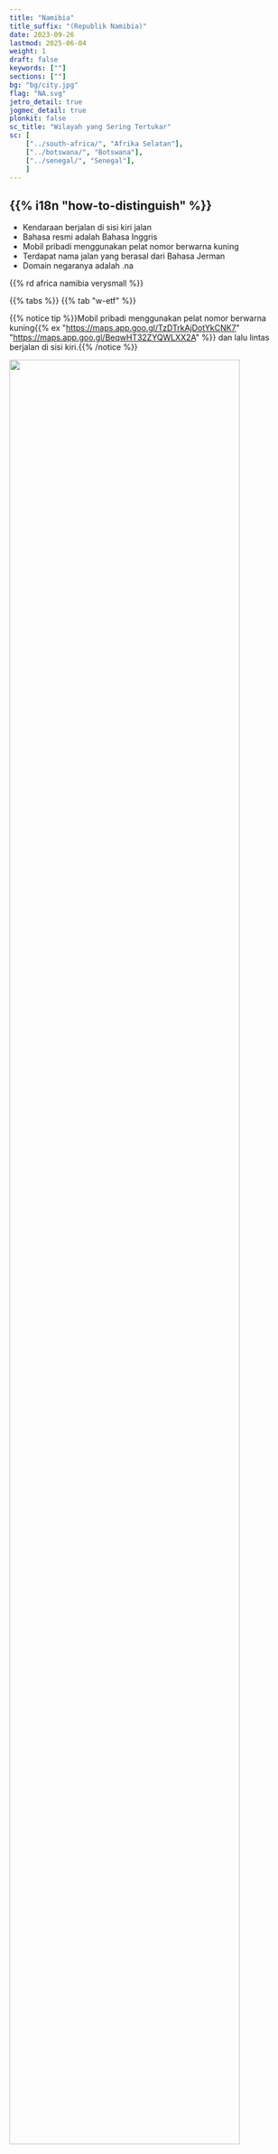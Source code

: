```yaml
---
title: "Namibia"
title_suffix: "(Republik Namibia)"
date: 2023-09-26
lastmod: 2025-06-04
weight: 1
draft: false
keywords: [""]
sections: [""]
bg: "bg/city.jpg"
flag: "NA.svg"
jetro_detail: true
jogmec_detail: true
plonkit: false
sc_title: "Wilayah yang Sering Tertukar"
sc: [
    ["../south-africa/", "Afrika Selatan"],
    ["../botswana/", "Botswana"],
    ["../senegal/", "Senegal"],
    ]
---
```


<div class="main-desciption country-description">
    <h2 class="section-title">{{% i18n "how-to-distinguish" %}}</h2>
    <ul class="rule-list">
        <li>Kendaraan berjalan di sisi <span class="quiz">kiri</span> jalan</li>
        <li>Bahasa resmi adalah Bahasa Inggris</li>
        <li>Mobil pribadi menggunakan pelat nomor berwarna <span class="quiz">kuning</span></li>
        <li>Terdapat nama jalan yang berasal dari Bahasa Jerman</li>
        <li>Domain negaranya adalah <span class="quiz">.na</span></li>
    </ul>
    {{% rd africa namibia verysmall %}}
</div>

{{% tabs %}}
{{% tab "w-etf" %}}

{{% notice tip %}}Mobil pribadi menggunakan pelat nomor berwarna <span class="quiz">kuning</span>{{% ex "https://maps.app.goo.gl/TzDTrkAjDotYkCNK7" "https://maps.app.goo.gl/BeqwHT32ZYQWLXX2A" %}} dan lalu lintas berjalan di sisi kiri.{{% /notice %}}
<div class="googlemap-if no-margin">
<img src="./elephants_at_etosha_national_2.jpg" width="90%">
</div>

{{% lb 50 %}}
![](./640px-Namibia_plate.jpg)

Oleh <a href=&quot;//commons.wikimedia.org/wiki/User:Dickelbers&quot; title=&quot;User:Dickelbers&quot;>Dickelbers</a> - <span class=&quot;int-own-work&quot; lang=&quot;en&quot;>Karya sendiri</span>, <a href="https://creativecommons.org/licenses/by-sa/4.0" title="Creative Commons Attribution-Share Alike 4.0">CC BY-SA 4.0</a>, <a href="https://commons.wikimedia.org/w/index.php?curid=45401926">Tautan</a>
{{% /lb %}}

{{% notice tip %}}Gurun Namib yang datar membentang di sepanjang pantai{{% ex "https://maps.app.goo.gl/UFpuSnnSREAr5YXL8" %}}. Gurun ini termasuk dalam kategori gurun pesisir barat seperti {{% goto "../../cs_america/chile/" "Gurun Atacama di Chile" %}}{{% ref "https://ja.wikipedia.org/wiki/%E8%A5%BF%E5%B2%B8%E7%A0%82%E6%BC%A0" "Gurun Pesisir Barat" %}}.{{% /notice %}}
<div class="googlemap-if no-margin">
<img src="./road_ahead_desert_never.jpg" width="95%">
</div>

{{% notice tip %}}Pernah berada di bawah kolonialisme {{% goto "../../europe/germany/" "Jerman" %}}, lalu berada di bawah mandat Afrika Selatan. Karena itu, nama-nama jalan yang terdengar seperti Bahasa Jerman masih ditemukan{{% ex "https://maps.app.goo.gl/svF4zwa6Dt2kwZcB8" %}}.{{% /notice %}}
<div class="googlemap-if no-margin">
<p><a href="https://commons.wikimedia.org/wiki/File:Windhuk_Bahnhofstra%C3%9Fe.jpg#/media/File:Windhuk_Bahnhofstra%C3%9Fe.jpg"><img src="https://upload.wikimedia.org/wikipedia/commons/3/3c/Windhuk_Bahnhofstra%C3%9Fe.jpg" alt="Windhuk Bahnhofstraße.jpg" height="448" width="640"></a></p><p>Oleh <a href="//commons.wikimedia.org/wiki/User:Zairon" title="User:Zairon">Zairon</a> - <span class="int-own-work" lang="en">Karya sendiri</span>, <a href="https://creativecommons.org/licenses/by-sa/4.0" title="Creative Commons Attribution-Share Alike 4.0">CC BY-SA 4.0</a>, <a href="https://commons.wikimedia.org/w/index.php?curid=71217869">Tautan</a></p>
</div>

{{% notice tip %}}
Meskipun populasinya rendah, Namibia kaya akan sumber daya mineral seperti berlian dan uranium. Karena itu, wilayah perkotaannya relatif aman dan infrastruktur seperti perumahan telah berkembang{{% ex "https://maps.app.goo.gl/tasd2CRDKQ6BD5zA8" %}}. Di kota seperti Swakopmund, terdapat bangunan bergaya Eropa yang terpengaruh oleh {{% goto "../../europe/germany/" "Jerman" %}}{{% ex "https://maps.app.goo.gl/Dumckq4A4RwEDYUq9" %}}{{% ref "https://ja.wikipedia.org/wiki/%E3%82%B9%E3%83%AF%E3%82%B3%E3%83%97%E3%83%A0%E3%83%B3%E3%83%88" "Swakopmund" %}}.
{{% /notice %}}
<div class="googlemap-if no-margin">
<img src="swakopmund1.jpg">
</div>

{{% /tab %}}
{{% /tabs %}}

<div class="main-desciption area-description">
    <h2 class="section-title">{{% i18n "narrow-down-the-area" %}}</h2>
    <h4 class="section-title">Pemandangan</h4>
    <ul class="rule-list">
        <li>Ketinggian berbeda tergantung wilayah; area menjadi pegunungan setelah dataran rendah pantai
            <ul>
                <li>Gurun Namib di pesisir sangat datar{{% ex "https://maps.app.goo.gl/3wNp5ZycbqoAYjsB6" "https://maps.app.goo.gl/TyAex5xmWBB6fGzg9" "https://maps.app.goo.gl/vCRnybQwV77FmtaQ8" %}}</li>
            </ul>
        </li>
        <li>Proporsi pohon dan rumput bervariasi tergantung wilayah{{% ref "https://www.uni-koeln.de/sfb389/e/e1/download/atlas_namibia/e1_download_living_resources_e.htm" "Atlas of Namibia Project" %}}
            <ul>
                <li><span style="color:#147F09">■</span>Wilayah yang ditutupi lebih dari 80% vegetasi{{% ex "https://maps.app.goo.gl/BrxGWEKMT5SNoV6MA" "https://maps.app.goo.gl/HGhoQsDR2MrYa3xD7" %}}</li>
                <li><span style="color:#E8C15B">■</span>Ada pohon tetapi tidak tertutup padang rumput{{% ex "https://maps.app.goo.gl/BrxGWEKMT5SNoV6MA" "https://maps.app.goo.gl/HGhoQsDR2MrYa3xD7" %}}</li>
                <li><span style="color:#6A8418">■</span>Kategori Nama Karoo: hanya perdu dan rumput kecil yang tumbuh, tanpa pohon besar{{% ex "https://maps.app.goo.gl/BrxGWEKMT5SNoV6MA" "https://maps.app.goo.gl/HGhoQsDR2MrYa3xD7" %}}</li>
                <li><span style="color:#917716">■</span>Gurun Namib</li>
                <li><span style="color:#DAD6CC">■</span>Wilayah sepanjang sungai dengan tanah seperti endapan berwarna putih</li>
            </ul>
        </li>
        <li>Jalur kereta dibangun untuk mengangkut kontainer dari pelabuhan utama Walvis Bay dan Lüderitz, yang dulunya satu-satunya pelabuhan sebelum apartheid berakhir
            <ul>
                <li>Walvis Bay{{% ex "https://maps.app.goo.gl/z21NtccVNu2cYMAB6" %}} (area rel terlihat sedikit ditinggikan)</li>
                <li>Lüderitz{{% ex "https://maps.app.goo.gl/YbtgXiN1RwrARDoB6" "https://maps.app.goo.gl/TdSb5JHUqDUWA7qK6" %}}</li>
            </ul>
        </li>
    </ul>
</div>

{{% tabs %}}
{{% tab "Ketinggian" %}}
<div class="googlemap-if unclickable no-margin">
<img src="./960px-Namibia_Topography.png" width="70%" />
</div>

{{% notice tip %}}
Setelah melewati dataran rendah pesisir Gurun Namib, terdapat daerah berbukit bernama Great Escarpment dengan peningkatan ketinggian sekitar 1000 meter. Di bagian tengah Namibia dan daerah tinggi, terdapat formasi batu yang kasar.
{{% /notice %}}

{{% /tab %}}
{{% tab "Vegetasi" %}}

{{% notice tip %}}
Wilayah hijau tertutup vegetasi lebih dari 80%, sedangkan wilayah hijau muda menunjukkan tanah terlihat lebih banyak.
{{% /notice %}}

<div class="googlemap-if unclickable no-margin">
<img src="./glasscover.png" width="70%" />
</div>

{{% /tab %}}
{{% tab "Kereta Api" %}}

{{% notice tip %}}
Jalur kereta menghubungkan pelabuhan utama Walvis Bay (ditunjukkan oleh garis hitam putih pada peta). Sebelum Walvis Bay disatukan ke Namibia pasca-apartheid, Lüderitz adalah satu-satunya pelabuhan untuk kapal besar, sehingga jalur kereta dibangun untuk mengangkut kontainer ke sana. Informasi ini lebih mudah diingat bila dikaitkan dengan sejarah.
{{% /notice %}}

<div class="googlemap-if unclickable no-margin">
<p style="width:100%"><a href="https://commons.wikimedia.org/wiki/File:Namibia_rail_network_map_de.svg#/media/File:Namibia_rail_network_map_de.svg"><img src="https://upload.wikimedia.org/wikipedia/commons/8/88/Namibia_rail_network_map_de.svg" alt="Namibia rail network map de.svg" width="60%"></a></p><p>Oleh <a href="//commons.wikimedia.org/wiki/User:Htonl" title="User:Htonl">Htonl</a> - <span class="int-own-work" lang="en">Karya sendiri</span> / <a href="https://en.wikipedia.org/wiki/en:OpenStreetMap" class="extiw" title="w:en:OpenStreetMap">Data geospasial dari OpenStreetMap</a>, <a href="https://creativecommons.org/licenses/by-sa/2.0" title="Creative Commons Attribution-Share Alike 2.0">CC BY-SA 2.0</a>, <a href="https://commons.wikimedia.org/w/index.php?curid=20231852">Tautan</a></p>
</div>

{{% /tab %}}
{{% /tabs %}}

<div class="main-desciption area-description">
    <h4 class="section-title">Vegetasi</h4>
    <ul class="rule-list">
        <li>Pterocarpus angolensis (Angola karlin) tumbuh alami di sepanjang koridor Caprivi di timur laut</li>
        <li>Colophospermum mopane hanya tumbuh di bagian barat laut Namibia{{% ex "https://maps.app.goo.gl/RXZAuphynLFVYrsP9" %}}</li>
        <li>Pohon palem “meledak” tersebar di utara dekat Angola dan pesisir barat laut{{% ex "https://maps.app.goo.gl/g9BpJEytnusX7Nws8" %}}</li>
        <li>Aloe dichotoma hanya tumbuh dari {{% goto "../south-africa/" "Afrika Selatan" %}} hingga barat daya Namibia</li>
    </ul>
</div>
{{% tabs %}}
{{% tab "Pterocarpus angolensis" %}}
{{% notice tip %}}
Angola karlin (Pterocarpus angolensis) banyak tercatat tumbuh di sepanjang koridor Caprivi di timur laut{{% ref "https://www.inaturalist.org/observations?subview=map&taxon_id=340243" "pterocarpus angolensis - iNaturalist" %}}. Buah berwarna cokelat berbentuk bulat seperti cangkang bisa diamati{{% ex "https://maps.app.goo.gl/vEj3dixAU24EGBL97" "https://maps.app.goo.gl/M1jJozJ3jbBXdjSb6" %}}.
{{% /notice %}}

<div class="googlemap-if unclickable no-margin">
<iframe src="https://www.google.com/maps/embed?pb=!4v1749047427382!6m8!1m7!1sg9MuciuFgXQ55f4YluD14g!2m2!1d-18.05073644654441!2d20.93175947601597!3f192.49570894906978!4f12.245689334005007!5f1.7262685934902433" width="600" height="450" style="border:0;" allowfullscreen="" loading="lazy" referrerpolicy="no-referrer-when-downgrade"></iframe>
</div>

{{% /tab %}}
{{% tab "Colophospermum mopane" %}}
{{% notice tip %}}
Tumbuh rendah dan bercabang dari bagian bawah, memberikan kesan "melebar ke segala arah"{{% ex "https://maps.app.goo.gl/rTLBHMZ72bBJ6jtQA" "https://maps.app.goo.gl/uaXteXJv338qhz6V8" %}}.
{{% /notice %}}

<div class="googlemap-if unclickable no-margin">
<p><a href="https://commons.wikimedia.org/wiki/File:Colophospermum_mopane_arbre_MHNT.jpg#/media/File:Colophospermum_mopane_arbre_MHNT.jpg"><img src="https://upload.wikimedia.org/wikipedia/commons/f/f3/Colophospermum_mopane_arbre_MHNT.jpg" alt="Colophospermum mopane in Namibia" height="480" width="640"></a></p>
<p>Oleh <a href="//commons.wikimedia.org/wiki/User:Erc%C3%A9" title="User:Ercé">Roger Culos</a> - <span class="int-own-work" lang="en">Karya sendiri</span>, <a href="https://creativecommons.org/licenses/by-sa/3.0" title="Creative Commons Attribution-Share Alike 3.0">CC BY-SA 3.0</a>, <a href="https://commons.wikimedia.org/w/index.php?curid=34066751">Tautan</a></p>
</div>

{{% /tab %}}
{{% tab "Hyphaene petersiana" %}}
{{% notice tip %}}
Pohon palem yang dikenal sebagai "palem meledak" ini tersebar di bagian utara dekat Angola serta di pesisir barat laut{{% ex "https://maps.app.goo.gl/g9BpJEytnusX7Nws8" %}}.
{{% /notice %}}

<div class="googlemap-if unclickable no-margin">
<img src="bakuhatsu.jpg" width="300px">
</div>

{{% /tab %}}
{{% tab "Aloe dichotoma" %}}
{{% notice tip %}}
Mudah dikenali dari siluetnya, namun karena sedikitnya jalan di sepanjang perbatasan tempat tumbuhnya, keberadaannya jarang terlihat{{% ex "https://maps.app.goo.gl/4K658G6hPQfKiiJo8" %}}.
{{% /notice %}}

<div class="googlemap-if unclickable no-margin">
<img src="rock_formations_rocks_dichotoma.jpg" width="80%">
</div>

{{% notice tip %}}
Area persebarannya ditunjukkan oleh titik-titik biru muda pada gambar di bawah ini (gambar berlisensi CC0){{% ref "https://www.inaturalist.org/observations/242135414" "Aloidendron dichotomum - iNaturalist" %}}.
{{% /notice %}}

<div class="googlemap-if unclickable no-margin">
<img src="the_tree_aloes_southern.jpg" width="60%">
</div>

{{% /tab %}}
{{% /tabs %}}

<div class="main-desciption area-description">
    <h2 class="section-title">{{% i18n "narrow-down-the-city" %}}</h2>
    <ul class="rule-list">
        <li>Pelabuhan terbesar di Republik Namibia, Walvis Bay, memiliki terminal kontainer dan angkutan kereta</li>
        <li>Ada area yang memperlihatkan Gunung Brandberg, puncak tertinggi di Namibia</li>
    </ul>
</div>

{{% tabs %}}
{{% tab "Walvis Bay" %}}

{{% notice tip %}}
Walvis Bay adalah pelabuhan terbesar di Republik Namibia{{% ex "https://maps.app.goo.gl/GcmWUW4TpAZVC4Tt6" %}}. Pada Agustus 1993, pelabuhan ini diintegrasikan ke Namibia setelah berakhirnya apartheid. Karena digunakan untuk ekspor dan impor barang ke wilayah lain seperti {{% goto "../botswana/" "Botswana" %}} dan Zambia, jalur kereta dibangun dari kota ini. Terminal kontainer{{% ex "https://maps.app.goo.gl/mEkwvUgq4LJtyqMz6" %}} dan markas perusahaan logistik{{% ex "https://maps.app.goo.gl/muNbSowLwg73VmUj8" "https://maps.app.goo.gl/9aDDUT9gY8Kq1xZcA" %}} mudah ditemukan di sekitar sini.
{{% /notice %}}

<div class="googlemap-if unclickable no-margin">
<a data-flickr-embed="true" href="https://www.flickr.com/photos/string_bass_dave/54459068109/in/photolist-2n3bKG9-SKJuBP-smEc4A-soNCTE-soNw8A-2oPSfRy-D6JPJb-2d7z5Ge-29rUr1o-xXGhzV-dGhfW3-2iF8wCC-s5BDsR-2n3dpMG-2n39ABW-2krWt1m-s7nkUm-s7kpP9-soNazG-MKwiyV-V7m9pi-s7kTSq-rs8NcH-s7wcig-soM5Ff-2nxXuYt-DtoCbe-QBpdwq-E5RtDx-rs9t2X-s7k9Ns-FYYqQk-smFciS-soLARs-2oPar4e-3HSNzN-smG2kd-2qYmXCa-5JkDpj-2m6GmBk-F9sDj7-F4YKZ2-CVGCMi-2ifvwBx-soWVZv-fTDG86-s5CsSF-2i1y8YN-Db8yGD-soVqtV" title="Walvis Bay Harbor"><img src="https://live.staticflickr.com/65535/54459068109_62e365dd29_c.jpg" width="800" height="447" alt="Walvis Bay Harbor"/></a><script async src="//embedr.flickr.com/assets/client-code.js" charset="utf-8"></script>
</div>

{{% /tab %}}
{{% tab "Brandberg" %}}

{{% notice tip %}}
Terletak di bagian utara Namibia, gunung besar dan datar ini dapat terlihat dengan jelas{{% ex "https://maps.app.goo.gl/jfWCVCCYZTbECnQ79" "https://maps.app.goo.gl/VuWPNFnpncTx3VAx7" %}}.
{{% /notice %}}

<div class="googlemap-if unclickable no-margin">
<img src="./Brandberg_Namibia_10km_distance.jpg" width="90%" />
</div>

{{% /tab %}}
{{% /tabs %}}

